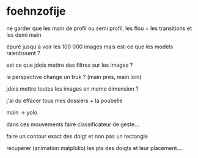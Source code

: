# foehnzofije

ne garder que les main de profil ou semi profil, les flou + les transitions et les demi main

épuré jusqu'a voir les 100 000 images mais est-ce que les models ralentissent ?

est ce que jdois mettre des filtres sur les images ?

la perspective change un truk ? (main pres, main loin)

jdois mettre toutes les images en meme dimension ?

j'ai du effacer tous mes dossiers + la poubelle

main -> yolo

dans ces mouvements faire classificateur de geste... 

faire un contour exact des doigt et non pas un rectangle

récupérer (animation matplolib) les pts des doigts et leur placement....
